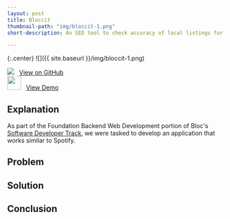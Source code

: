 ```yaml
---
layout: post
title: Bloccit
thumbnail-path: "img/bloccit-1.png"
short-description: An SEO tool to check accuracy of local listings for a given company.

---
```


{:.center}
![]({{ site.baseurl }}/img/bloccit-1.png)

![](https://github.com/favicon.ico) &nbsp;&nbsp;[View on GitHub](https://github.com/davelively14/bloc-bloccit) <br>
<img src="https://image.flaticon.com/icons/png/128/12/12195.png" width="32"> &nbsp;&nbsp;[View Demo](https://immense-brook-70799.herokuapp.com/)

## Explanation

As part of the Foundation Backend Web Development portion of Bloc's [Software Developer Track](https://www.bloc.io/software-developer-track), we were tasked to develop an application that works similar to Spotify.

<!-- A key aspect of any SEO campaign involves a dedicated approach to improve local search rankings. Many of the top factors [listed by Moz](https://moz.com/local-search-ranking-factors) that lead to a negative rating are with respect to the accuracy of a business' information on local listing sites. [Nebo Agency](http://www.neboagency.com/), an Atlanta based online marketing agency, was seeking a solution for automating the process of checking local listings on a series of local listing sites. With no solution readily available to agencies, I was asked to assist with the creation of an application that would aggregate search results, rank them, and provide links for the SEO team to make the necessary changes.

Full disclosure, my [wife](http://www.neboagency.com/about/people/#person-57) is the Associate Director of SEO at Nebo. -->

## Problem

<!-- Initially, the SEO team at Nebo had to check local listings for each their clients on 11 separate sites, one at a time. While there were some services already available, like [Moz local](https://moz.com/local), they all required some sort of subscription service where the third party would manage all of the listings. In addition to being cost prohibitive and more intensive than necessary, if you cancel the subscription for a particular listing then the listings would revert back to their previous condition. All Nebo really needed was to see the listings for all of their clients so they could fix inaccurate information.

Specifically, Nebo was looking for a solution that addressed these needs:
- Add a series of listings to a project.
- Retrieve local listings from ten identified sources.
- Display each result from those local listings with rankings for accuracy and a link to each result page.
- Maintain previous results.
- Present in a way that encourages collaboration among the team. -->

## Solution

<!-- For my technology stack, I chose [PostgreSQL](https://www.postgresql.org/) for my database layer, [Elixir](http://elixir-lang.org/) with it's Erlang underbelly and OTP architecture for my backend, the [Phoenix Framework](http://www.phoenixframework.org/) for routing, rendering static pages, and channels, and straight JavaScript for client side. While I could have gone a variety of ways, a functional language like Elixir, with it's [cheap processes](http://erlang.org/doc/efficiency_guide/processes.html) and concurrent nature, would allow me to scrape websites or pull from API's asynchronously, collect them, and return to the user with relative ease. Additionally, since collaboration was a priority, Phoenix's Channels [perform considerably better](https://dockyard.com/blog/2016/08/09/phoenix-channels-vs-rails-action-cable) than Rail's Action Cable. -->

## Conclusion

<!-- While _Locorum_ is still in development, the SEO team at Nebo is currently using the app as intended. We are continually working to add new features, such as the ability to ignore some search results and persist results even in situations where there are none. In order to more effectively work with data on the client side, I am refactoring JavaScript to React with Redux. While standard JavaScript has served us well, we will need more effective state management in order to implement the more complex solutions. -->

